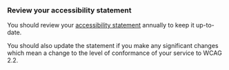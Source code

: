 ### Review your accessibility statement 

You should review your [accessibility statement](https://design.education.gov.uk/accessibility/accessibility-statements) annually to keep it up-to-date. 

You should also update the statement if you make any significant changes which mean a change to the level of conformance of your service to WCAG 2.2.


